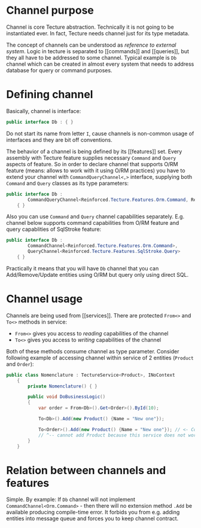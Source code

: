 # Channel purpose

Channel is core Tecture abstraction. Technically it is not going to be instantiated ever. In fact, Tecture needs channel just for its type metadata. 

The concept of channels can be understood as *reference to external system*. Logic in tecture is separated to [[commands]] and [[queries]], but they all have to be addressed to some channel. Typical example is `Db` channel which can be created in almost every system that needs to address database for query or command purposes. 

# Defining channel

Basically, channel is interface:

```csharp
public interface Db : { }
```

Do not start its name from letter `I`, cause channels is non-common usage of interfaces and they are bit off conventions.

The behavior of a channel is being defined by its [[features]] set. Every assembly with Tecture feature supplies necessary `Command` and `Query` aspects of feature. So in order to declare channel that supports O/RM feature (means: allows to work with it using O/RM practices) you have to extend your channel with `CommandQueryChannel<,>` interface, supplying both `Command` and `Query` classes as its type parameters:

```csharp
public interface Db :
        CommandQueryChannel<Reinforced.Tecture.Features.Orm.Command, Reinforced.Tecture.Features.Orm.Query>
    { }
```

Also you can use `Command` and `Query` channel capabilities separately. E.g. channel below supports command capabilities from O/RM feature and query capablities of SqlStroke feature:

```csharp
public interface Db :
        CommandChannel<Reinforced.Tecture.Features.Orm.Command>,
        QueryChannel<Reinforced.Tecture.Features.SqlStroke.Query>
    { }
```

Practically it means that you will have `Db` channel that you can Add/Remove/Update entities using O/RM but query only using direct SQL.

# Channel usage

Channels are being used from [[services]]. There are protected `From<>` and `To<>` methods in service:
- `From<>` gives you access to *reading* capabilities of the channel
- `To<>` gives you access to *writing* capabilities of the channel

Both of these methods consume channel as type parameter. Consider following example of accessing channel within service of 2 entities (`Product` and `Order`):

```csharp
public class Nomenclature : TectureService<Product>, INoContext
    {
        private Nomenclature() { }

        public void DoBusinessLogic()
        {
            var order = From<Db>().Get<Order>().ById(10);

            To<Db>().Add(new Product() {Name = "New one"});

            To<Order>().Add(new Product() {Name = "New one"}); // <- Compile-time error: 
            // ^-- cannot add Product because this service does not work with Orders
        }
    }
```

# Relation between channels and features

Simple. By example: If `Db` channel will not implement `CommandChannel<Orm.Command>` - then there will no extension method `.Add` be available producing compile-time error. It forbids you from e.g. adding entities into message queue and forces you to keep channel contract.